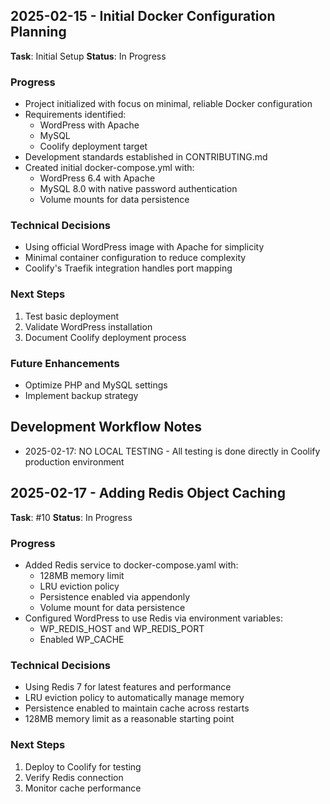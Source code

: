 ## 2025-02-15 - Initial Docker Configuration Planning

**Task**: Initial Setup
**Status**: In Progress

### Progress
- Project initialized with focus on minimal, reliable Docker configuration
- Requirements identified:
  - WordPress with Apache
  - MySQL
  - Coolify deployment target
- Development standards established in CONTRIBUTING.md
- Created initial docker-compose.yml with:
  - WordPress 6.4 with Apache
  - MySQL 8.0 with native password authentication
  - Volume mounts for data persistence

### Technical Decisions
- Using official WordPress image with Apache for simplicity
- Minimal container configuration to reduce complexity
- Coolify's Traefik integration handles port mapping

### Next Steps
1. Test basic deployment
2. Validate WordPress installation
3. Document Coolify deployment process

### Future Enhancements
- Optimize PHP and MySQL settings
- Implement backup strategy

## Development Workflow Notes
- 2025-02-17: NO LOCAL TESTING - All testing is done directly in Coolify production environment

## 2025-02-17 - Adding Redis Object Caching

**Task**: #10
**Status**: In Progress

### Progress
- Added Redis service to docker-compose.yaml with:
  - 128MB memory limit
  - LRU eviction policy
  - Persistence enabled via appendonly
  - Volume mount for data persistence
- Configured WordPress to use Redis via environment variables:
  - WP_REDIS_HOST and WP_REDIS_PORT
  - Enabled WP_CACHE

### Technical Decisions
- Using Redis 7 for latest features and performance
- LRU eviction policy to automatically manage memory
- Persistence enabled to maintain cache across restarts
- 128MB memory limit as a reasonable starting point

### Next Steps
1. Deploy to Coolify for testing
2. Verify Redis connection
3. Monitor cache performance
